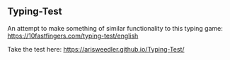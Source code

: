 ## Typing-Test

An attempt to make something of similar functionality to this typing game: https://10fastfingers.com/typing-test/english

Take the test here: https://arisweedler.github.io/Typing-Test/
